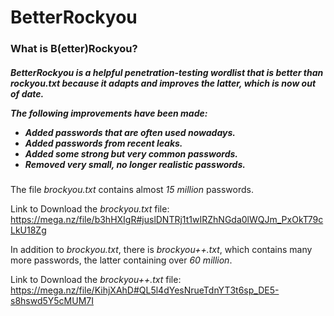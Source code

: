 # 
<h1> BetterRockyou </h1>     

<h3> What is B(etter)Rockyou? </h3>    

<h5> BetterRockyou is a helpful <i>penetration-testing wordlist</i> that is better than <em> rockyou.txt </em> because it adapts and improves the latter, which is now out of date. 
  </br>    

  The following improvements have been made: 
  
  - Added passwords that are often used nowadays.
  - Added passwords from recent leaks.
  - Added some strong but very common passwords.  
  - Removed very small, no longer realistic passwords. </h5>   
 
 
 
 
The file<em> brockyou.txt </em> contains almost <em>15 million</em> passwords. 
 </br>

Link to Download the <i>brockyou.txt</i> file: https://mega.nz/file/b3hHXIgR#juslDNTRj1t1wIRZhNGda0lWQJm_PxOkT79cLkU18Zg

In addition to <i>brockyou.txt</i>, there is <i>brockyou++.txt</i>, which contains many more passwords, the latter containing over <i>60 million</i>.

Link to Download the <i>brockyou++.txt</i> file: https://mega.nz/file/KihjXAhD#QL5l4dYesNrueTdnYT3t6sp_DE5-s8hswd5Y5cMUM7I

